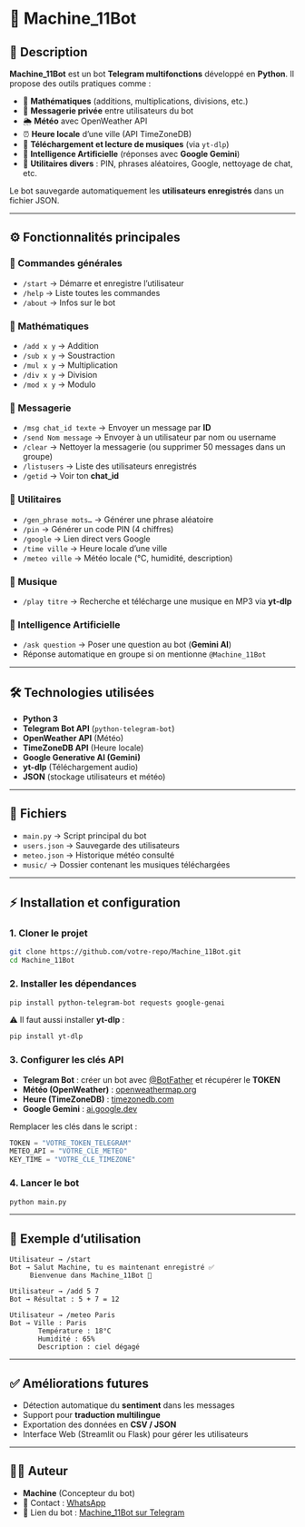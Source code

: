 # 🤖 Machine_11Bot

## 📌 Description

**Machine_11Bot** est un bot **Telegram multifonctions** développé en **Python**.
Il propose des outils pratiques comme :

* 🧮 **Mathématiques** (additions, multiplications, divisions, etc.)
* 💬 **Messagerie privée** entre utilisateurs du bot
* 🌦 **Météo** avec OpenWeather API
* ⏰ **Heure locale** d’une ville (API TimeZoneDB)
* 🎼 **Téléchargement et lecture de musiques** (via `yt-dlp`)
* 🤖 **Intelligence Artificielle** (réponses avec **Google Gemini**)
* 📝 **Utilitaires divers** : PIN, phrases aléatoires, Google, nettoyage de chat, etc.

Le bot sauvegarde automatiquement les **utilisateurs enregistrés** dans un fichier JSON.

---

## ⚙️ Fonctionnalités principales

### 🔹 Commandes générales

* `/start` → Démarre et enregistre l’utilisateur
* `/help` → Liste toutes les commandes
* `/about` → Infos sur le bot

### 🔹 Mathématiques

* `/add x y` → Addition
* `/sub x y` → Soustraction
* `/mul x y` → Multiplication
* `/div x y` → Division
* `/mod x y` → Modulo

### 🔹 Messagerie

* `/msg chat_id texte` → Envoyer un message par **ID**
* `/send Nom message` → Envoyer à un utilisateur par nom ou username
* `/clear` → Nettoyer la messagerie (ou supprimer 50 messages dans un groupe)
* `/listusers` → Liste des utilisateurs enregistrés
* `/getid` → Voir ton **chat_id**

### 🔹 Utilitaires

* `/gen_phrase mots…` → Générer une phrase aléatoire
* `/pin` → Générer un code PIN (4 chiffres)
* `/google` → Lien direct vers Google
* `/time ville` → Heure locale d’une ville
* `/meteo ville` → Météo locale (°C, humidité, description)

### 🔹 Musique

* `/play titre` → Recherche et télécharge une musique en MP3 via **yt-dlp**

### 🔹 Intelligence Artificielle

* `/ask question` → Poser une question au bot (**Gemini AI**)
* Réponse automatique en groupe si on mentionne `@Machine_11Bot`

---

## 🛠️ Technologies utilisées

* **Python 3**
* **Telegram Bot API** (`python-telegram-bot`)
* **OpenWeather API** (Météo)
* **TimeZoneDB API** (Heure locale)
* **Google Generative AI (Gemini)**
* **yt-dlp** (Téléchargement audio)
* **JSON** (stockage utilisateurs et météo)

---

## 📂 Fichiers

* `main.py` → Script principal du bot
* `users.json` → Sauvegarde des utilisateurs
* `meteo.json` → Historique météo consulté
* `music/` → Dossier contenant les musiques téléchargées

---

## ⚡ Installation et configuration

### 1. Cloner le projet

```bash
git clone https://github.com/votre-repo/Machine_11Bot.git
cd Machine_11Bot
```

### 2. Installer les dépendances

```bash
pip install python-telegram-bot requests google-genai
```

⚠️ Il faut aussi installer **yt-dlp** :

```bash
pip install yt-dlp
```

### 3. Configurer les clés API

* **Telegram Bot** : créer un bot avec [@BotFather](https://t.me/BotFather) et récupérer le **TOKEN**
* **Météo (OpenWeather)** : [openweathermap.org](https://openweathermap.org/)
* **Heure (TimeZoneDB)** : [timezonedb.com](https://timezonedb.com/)
* **Google Gemini** : [ai.google.dev](https://ai.google.dev/)

Remplacer les clés dans le script :

```python
TOKEN = "VOTRE_TOKEN_TELEGRAM"
METEO_API = "VOTRE_CLE_METEO"
KEY_TIME = "VOTRE_CLE_TIMEZONE"
```

### 4. Lancer le bot

```bash
python main.py
```

---

## 🎯 Exemple d’utilisation

```
Utilisateur → /start
Bot → Salut Machine, tu es maintenant enregistré ✅
     Bienvenue dans Machine_11Bot 🤖

Utilisateur → /add 5 7
Bot → Résultat : 5 + 7 = 12

Utilisateur → /meteo Paris
Bot → Ville : Paris
       Température : 18°C
       Humidité : 65%
       Description : ciel dégagé
```

---

## ✅ Améliorations futures

* Détection automatique du **sentiment** dans les messages
* Support pour **traduction multilingue**
* Exportation des données en **CSV / JSON**
* Interface Web (Streamlit ou Flask) pour gérer les utilisateurs

---

## 👨‍💻 Auteur

* **Machine** (Concepteur du bot)
* 📱 Contact : [WhatsApp](https://wa.me/237620834784)
* 🔗 Lien du bot : [Machine_11Bot sur Telegram](https://t.me/Machine_11bot)
